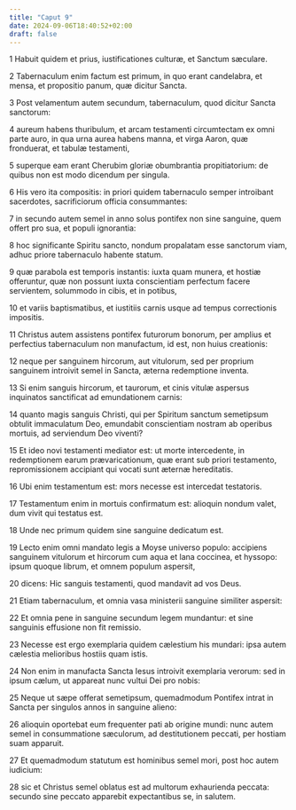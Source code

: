 ```yaml
---
title: "Caput 9"
date: 2024-09-06T18:40:52+02:00
draft: false
---
```




1 Habuit quidem et prius, iustificationes culturæ, et Sanctum sæculare.

2 Tabernaculum enim factum est primum, in quo erant candelabra, et mensa, et propositio panum, quæ dicitur Sancta.

3 Post velamentum autem secundum, tabernaculum, quod dicitur Sancta sanctorum:

4 aureum habens thuribulum, et arcam testamenti circumtectam ex omni parte auro, in qua urna aurea habens manna, et virga Aaron, quæ fronduerat, et tabulæ testamenti,

5 superque eam erant Cherubim gloriæ obumbrantia propitiatorium: de quibus non est modo dicendum per singula.

6 His vero ita compositis: in priori quidem tabernaculo semper introibant sacerdotes, sacrificiorum officia consummantes:

7 in secundo autem semel in anno solus pontifex non sine sanguine, quem offert pro sua, et populi ignorantia:

8 hoc significante Spiritu sancto, nondum propalatam esse sanctorum viam, adhuc priore tabernaculo habente statum.

9 quæ parabola est temporis instantis: iuxta quam munera, et hostiæ offeruntur, quæ non possunt iuxta conscientiam perfectum facere servientem, solummodo in cibis, et in potibus,

10 et variis baptismatibus, et iustitiis carnis usque ad tempus correctionis impositis.

11 Christus autem assistens pontifex futurorum bonorum, per amplius et perfectius tabernaculum non manufactum, id est, non huius creationis:

12 neque per sanguinem hircorum, aut vitulorum, sed per proprium sanguinem introivit semel in Sancta, æterna redemptione inventa.

13 Si enim sanguis hircorum, et taurorum, et cinis vitulæ aspersus inquinatos sanctificat ad emundationem carnis:

14 quanto magis sanguis Christi, qui per Spiritum sanctum semetipsum obtulit immaculatum Deo, emundabit conscientiam nostram ab operibus mortuis, ad serviendum Deo viventi?

15 Et ideo novi testamenti mediator est: ut morte intercedente, in redemptionem earum prævaricationum, quæ erant sub priori testamento, repromissionem accipiant qui vocati sunt æternæ hereditatis.

16 Ubi enim testamentum est: mors necesse est intercedat testatoris.

17 Testamentum enim in mortuis confirmatum est: alioquin nondum valet, dum vivit qui testatus est.

18 Unde nec primum quidem sine sanguine dedicatum est.

19 Lecto enim omni mandato legis a Moyse universo populo: accipiens sanguinem vitulorum et hircorum cum aqua et lana coccinea, et hyssopo: ipsum quoque librum, et omnem populum aspersit,

20 dicens: Hic sanguis testamenti, quod mandavit ad vos Deus.

21 Etiam tabernaculum, et omnia vasa ministerii sanguine similiter aspersit:

22 Et omnia pene in sanguine secundum legem mundantur: et sine sanguinis effusione non fit remissio.

23 Necesse est ergo exemplaria quidem cælestium his mundari: ipsa autem cælestia melioribus hostiis quam istis.

24 Non enim in manufacta Sancta Iesus introivit exemplaria verorum: sed in ipsum cælum, ut appareat nunc vultui Dei pro nobis:

25 Neque ut sæpe offerat semetipsum, quemadmodum Pontifex intrat in Sancta per singulos annos in sanguine alieno:

26 alioquin oportebat eum frequenter pati ab origine mundi: nunc autem semel in consummatione sæculorum, ad destitutionem peccati, per hostiam suam apparuit.

27 Et quemadmodum statutum est hominibus semel mori, post hoc autem iudicium:

28 sic et Christus semel oblatus est ad multorum exhaurienda peccata: secundo sine peccato apparebit expectantibus se, in salutem.


